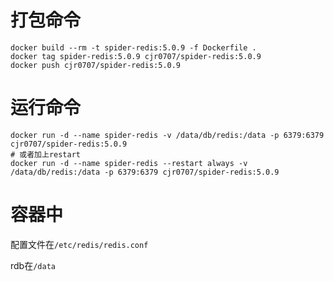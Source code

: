 # 打包命令
```docker
docker build --rm -t spider-redis:5.0.9 -f Dockerfile .
docker tag spider-redis:5.0.9 cjr0707/spider-redis:5.0.9
docker push cjr0707/spider-redis:5.0.9
```

# 运行命令
```docker
docker run -d --name spider-redis -v /data/db/redis:/data -p 6379:6379 cjr0707/spider-redis:5.0.9
# 或者加上restart
docker run -d --name spider-redis --restart always -v /data/db/redis:/data -p 6379:6379 cjr0707/spider-redis:5.0.9
```

# 容器中

配置文件在`/etc/redis/redis.conf`

rdb在`/data`

